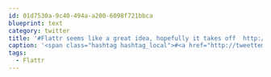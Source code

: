 ```yaml
---
id: 01d7530a-9c40-494a-a200-6098f721bbca
blueprint: text
category: twitter
title: '#Flattr seems like a great idea, hopefully it takes off  http://bit.ly/d7doHI'
caption: '<span class="hashtag hashtag_local">#<a href="http://tweettemp.darylchymko.ca/?tag=flattr">Flattr</a> seems like a great idea, hopefully it takes off  http://bit.ly/d7doHI'
tags:
  - Flattr
---
```

